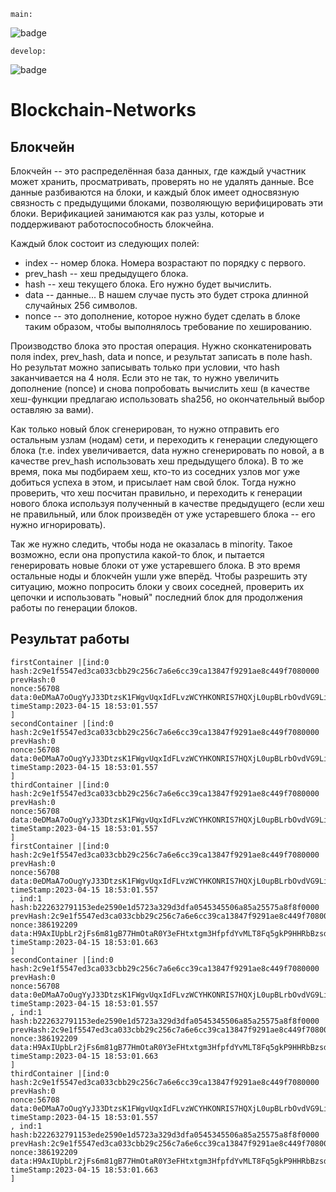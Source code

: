 ```main:```

![badge](https://github.com/skwita/Blockchain-Networks/actions/workflows/maven.yml/badge.svg?branch=main)

```develop:```

![badge](https://github.com/skwita/Blockchain-Networks/actions/workflows/maven.yml/badge.svg?branch=develop)
# Blockchain-Networks
## Блокчейн


Блокчейн -- это распределённая база данных, где каждый участник может хранить, просматривать, проверять но не удалять данные. Все данные разбиваются на блоки, и каждый блок имеет односвязную связность с предыдущими блоками, позволяющую верифицировать эти блоки. Верификацией занимаются как раз узлы, которые и поддерживают работоспособность блокчейна.

Каждый блок состоит из следующих полей:
- index -- номер блока. Номера возрастают по порядку с первого.
- prev_hash -- хеш предыдущего блока.
- hash -- хеш текущего блока. Его нужно будет вычислить.
- data -- данные... В нашем случае пусть это будет строка длинной случайных 256 символов.
- nonce -- это дополнение, которое нужно будет сделать в блоке таким образом, чтобы выполнялось требование по хешированию.

Производство блока это простая операция.
Нужно сконкатенировать поля index, prev_hash, data и nonce, и результат записать в поле hash.
Но результат можно записывать только при условии, что hash заканчивается на 4 ноля. Если это не так, то нужно увеличить дополнение (nonce) и снова попробовать вычислить хеш (в качестве хеш-функции предлагаю использовать sha256, но окончательный выбор оставляю за вами).

Как только новый блок сгенерирован, то нужно отправить его остальным узлам (нодам) сети, и переходить к генерации следующего блока (т.е. index увеличивается, data нужно сгенерировать по новой, а в качестве prev_hash использовать хеш предыдущего блока). В то же время, пока мы подбираем хеш, кто-то из соседних узлов мог уже добиться успеха в этом, и присылает нам свой блок. Тогда нужно проверить, что хеш посчитан правильно, и переходить к генерации нового блока используя полученный в качестве предыдущего (если хеш не правильный, или блок произведён от уже устаревшего блока -- его нужно игнорировать).

Так же нужно следить, чтобы нода не оказалась в minority. Такое возможно, если она пропустила какой-то блок, и пытается генерировать новые блоки от уже устаревшего блока. В это время остальные ноды и блокчейн ушли уже вперёд. Чтобы разрешить эту ситуацию, можно попросить блоки у своих соседней, проверить их цепочки и использовать "новый" последний блок для продолжения работы по генерации блоков.

## Результат работы
```
firstContainer |[ind:0
hash:2c9e1f5547ed3ca033cbb29c256c7a6e6cc39ca13847f9291ae8c449f7080000
prevHash:0
nonce:56708
data:0eDMaA7oOugYyJ33DtzsK1FWgvUqxIdFLvzWCYHKONRIS7HQXjL0upBLrbOvdVG9LiTau1mptEFZTqp7EtfmI8l0UdW8wuUcUX7a24AI0jfTtYxtJSirdjF5fGjp5QyqAnZxFSLPokxgwAr7HEXF0Uke1XCPCujYKwSglRqV05nfVUBy3eh9AJ74on4PMK7IKjMUqtf1bfANI2sY0HDAszq8H508wpT95u6eapXBX2pvVQ9L2ScMxyLS1I5yUjUM
timeStamp:2023-04-15 18:53:01.557
]
secondContainer |[ind:0
hash:2c9e1f5547ed3ca033cbb29c256c7a6e6cc39ca13847f9291ae8c449f7080000
prevHash:0
nonce:56708
data:0eDMaA7oOugYyJ33DtzsK1FWgvUqxIdFLvzWCYHKONRIS7HQXjL0upBLrbOvdVG9LiTau1mptEFZTqp7EtfmI8l0UdW8wuUcUX7a24AI0jfTtYxtJSirdjF5fGjp5QyqAnZxFSLPokxgwAr7HEXF0Uke1XCPCujYKwSglRqV05nfVUBy3eh9AJ74on4PMK7IKjMUqtf1bfANI2sY0HDAszq8H508wpT95u6eapXBX2pvVQ9L2ScMxyLS1I5yUjUM
timeStamp:2023-04-15 18:53:01.557
]
thirdContainer |[ind:0
hash:2c9e1f5547ed3ca033cbb29c256c7a6e6cc39ca13847f9291ae8c449f7080000
prevHash:0
nonce:56708
data:0eDMaA7oOugYyJ33DtzsK1FWgvUqxIdFLvzWCYHKONRIS7HQXjL0upBLrbOvdVG9LiTau1mptEFZTqp7EtfmI8l0UdW8wuUcUX7a24AI0jfTtYxtJSirdjF5fGjp5QyqAnZxFSLPokxgwAr7HEXF0Uke1XCPCujYKwSglRqV05nfVUBy3eh9AJ74on4PMK7IKjMUqtf1bfANI2sY0HDAszq8H508wpT95u6eapXBX2pvVQ9L2ScMxyLS1I5yUjUM
timeStamp:2023-04-15 18:53:01.557
]
firstContainer |[ind:0
hash:2c9e1f5547ed3ca033cbb29c256c7a6e6cc39ca13847f9291ae8c449f7080000
prevHash:0
nonce:56708
data:0eDMaA7oOugYyJ33DtzsK1FWgvUqxIdFLvzWCYHKONRIS7HQXjL0upBLrbOvdVG9LiTau1mptEFZTqp7EtfmI8l0UdW8wuUcUX7a24AI0jfTtYxtJSirdjF5fGjp5QyqAnZxFSLPokxgwAr7HEXF0Uke1XCPCujYKwSglRqV05nfVUBy3eh9AJ74on4PMK7IKjMUqtf1bfANI2sY0HDAszq8H508wpT95u6eapXBX2pvVQ9L2ScMxyLS1I5yUjUM
timeStamp:2023-04-15 18:53:01.557
, ind:1
hash:b222632791153ede2590e1d5723a329d3dfa0545345506a85a25575a8f8f0000
prevHash:2c9e1f5547ed3ca033cbb29c256c7a6e6cc39ca13847f9291ae8c449f7080000
nonce:386192209
data:H9AxIUpbLr2jFs6m81gB77HmOtaR0Y3eFHtxtgm3HfpfdYvMLT8Fq5gkP9HHRbBzsdZVGrlgNzVKFjDTfU6s35KXqvt37HZmqWY47IrtjgxnXPF1jvKaY4EHHYJuryLhc7aS4hwCMzLVuIerXfVxpZHpr004PsUuarFVh0Q35tdUnt8YHSdtQTlAMqtsqeNE86jaAHYJyn52f21RoBfeiDVCIDJ6jzqq1MMuAnSA2kBNWm1aXVZtZnaMWXl2LWGu
timeStamp:2023-04-15 18:53:01.663
]
secondContainer |[ind:0
hash:2c9e1f5547ed3ca033cbb29c256c7a6e6cc39ca13847f9291ae8c449f7080000
prevHash:0
nonce:56708
data:0eDMaA7oOugYyJ33DtzsK1FWgvUqxIdFLvzWCYHKONRIS7HQXjL0upBLrbOvdVG9LiTau1mptEFZTqp7EtfmI8l0UdW8wuUcUX7a24AI0jfTtYxtJSirdjF5fGjp5QyqAnZxFSLPokxgwAr7HEXF0Uke1XCPCujYKwSglRqV05nfVUBy3eh9AJ74on4PMK7IKjMUqtf1bfANI2sY0HDAszq8H508wpT95u6eapXBX2pvVQ9L2ScMxyLS1I5yUjUM
timeStamp:2023-04-15 18:53:01.557
, ind:1
hash:b222632791153ede2590e1d5723a329d3dfa0545345506a85a25575a8f8f0000
prevHash:2c9e1f5547ed3ca033cbb29c256c7a6e6cc39ca13847f9291ae8c449f7080000
nonce:386192209
data:H9AxIUpbLr2jFs6m81gB77HmOtaR0Y3eFHtxtgm3HfpfdYvMLT8Fq5gkP9HHRbBzsdZVGrlgNzVKFjDTfU6s35KXqvt37HZmqWY47IrtjgxnXPF1jvKaY4EHHYJuryLhc7aS4hwCMzLVuIerXfVxpZHpr004PsUuarFVh0Q35tdUnt8YHSdtQTlAMqtsqeNE86jaAHYJyn52f21RoBfeiDVCIDJ6jzqq1MMuAnSA2kBNWm1aXVZtZnaMWXl2LWGu
timeStamp:2023-04-15 18:53:01.663
]
thirdContainer |[ind:0
hash:2c9e1f5547ed3ca033cbb29c256c7a6e6cc39ca13847f9291ae8c449f7080000
prevHash:0
nonce:56708
data:0eDMaA7oOugYyJ33DtzsK1FWgvUqxIdFLvzWCYHKONRIS7HQXjL0upBLrbOvdVG9LiTau1mptEFZTqp7EtfmI8l0UdW8wuUcUX7a24AI0jfTtYxtJSirdjF5fGjp5QyqAnZxFSLPokxgwAr7HEXF0Uke1XCPCujYKwSglRqV05nfVUBy3eh9AJ74on4PMK7IKjMUqtf1bfANI2sY0HDAszq8H508wpT95u6eapXBX2pvVQ9L2ScMxyLS1I5yUjUM
timeStamp:2023-04-15 18:53:01.557
, ind:1
hash:b222632791153ede2590e1d5723a329d3dfa0545345506a85a25575a8f8f0000
prevHash:2c9e1f5547ed3ca033cbb29c256c7a6e6cc39ca13847f9291ae8c449f7080000
nonce:386192209
data:H9AxIUpbLr2jFs6m81gB77HmOtaR0Y3eFHtxtgm3HfpfdYvMLT8Fq5gkP9HHRbBzsdZVGrlgNzVKFjDTfU6s35KXqvt37HZmqWY47IrtjgxnXPF1jvKaY4EHHYJuryLhc7aS4hwCMzLVuIerXfVxpZHpr004PsUuarFVh0Q35tdUnt8YHSdtQTlAMqtsqeNE86jaAHYJyn52f21RoBfeiDVCIDJ6jzqq1MMuAnSA2kBNWm1aXVZtZnaMWXl2LWGu
timeStamp:2023-04-15 18:53:01.663
]
```